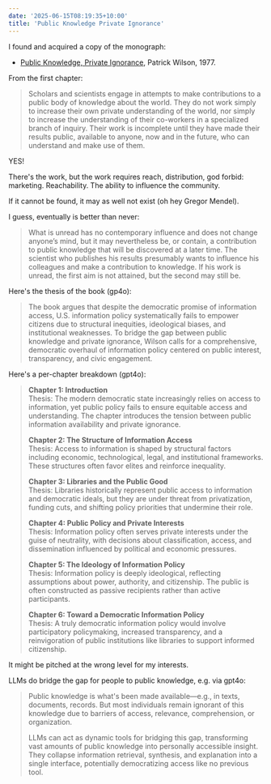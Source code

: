 ```yaml
---
date: '2025-06-15T08:19:35+10:00'
title: 'Public Knowledge Private Ignorance'
---
```


I found and acquired a copy of the monograph:

* [Public Knowledge, Private Ignorance](https://www.goodreads.com/book/show/5136971-public-knowledge-private-ignorance), Patrick Wilson, 1977.

From the first chapter:

> Scholars and scientists engage in attempts to make contributions to a public body of knowledge about the world. They do not work simply to increase their own private understanding of the world, nor simply to increase the understanding of their co-workers in a specialized branch of inquiry. Their work is incomplete until they have made their results public, available to anyone, now and in the future, who can understand and make use of them.

YES!

There's the work, but the work requires reach, distribution, god forbid: marketing. Reachability. The ability to influence the community.

If it cannot be found, it may as well not exist (oh hey Gregor Mendel).

I guess, eventually is better than never:

> What is unread has no contemporary influence and does not change anyone’s mind, but it may nevertheless be, or contain, a contribution to public knowledge that will be discovered at a later time. The scientist who publishes his results presumably wants to influence his colleagues and make a contribution to knowledge. If his work is unread, the first aim is not attained, but the second may still be.

Here's the thesis of the book (gp4o):

> The book argues that despite the democratic promise of information access, U.S. information policy systematically fails to empower citizens due to structural inequities, ideological biases, and institutional weaknesses. To bridge the gap between public knowledge and private ignorance, Wilson calls for a comprehensive, democratic overhaul of information policy centered on public interest, transparency, and civic engagement.

Here's a per-chapter breakdown (gpt4o):

> **Chapter 1: Introduction**\
> Thesis: The modern democratic state increasingly relies on access to information, yet public policy fails to ensure equitable access and understanding. The chapter introduces the tension between public information availability and private ignorance.
>
> **Chapter 2: The Structure of Information Access**\
> Thesis: Access to information is shaped by structural factors including economic, technological, legal, and institutional frameworks. These structures often favor elites and reinforce inequality.
>
> **Chapter 3: Libraries and the Public Good**\
> Thesis: Libraries historically represent public access to information and democratic ideals, but they are under threat from privatization, funding cuts, and shifting policy priorities that undermine their role.
>
> **Chapter 4: Public Policy and Private Interests**\
> Thesis: Information policy often serves private interests under the guise of neutrality, with decisions about classification, access, and dissemination influenced by political and economic pressures.
>
> **Chapter 5: The Ideology of Information Policy**\
> Thesis: Information policy is deeply ideological, reflecting assumptions about power, authority, and citizenship. The public is often constructed as passive recipients rather than active participants.
>
> **Chapter 6: Toward a Democratic Information Policy**\
Thesis: A truly democratic information policy would involve participatory policymaking, increased transparency, and a reinvigoration of public institutions like libraries to support informed citizenship.

It might be pitched at the wrong level for my interests.

LLMs do bridge the gap for people to public knowledge, e.g. via gpt4o:

> Public knowledge is what's been made available—e.g., in texts, documents, records. But most individuals remain ignorant of this knowledge due to barriers of access, relevance, comprehension, or organization.
>
> LLMs can act as dynamic tools for bridging this gap, transforming vast amounts of public knowledge into personally accessible insight. They collapse information retrieval, synthesis, and explanation into a single interface, potentially democratizing access like no previous tool.